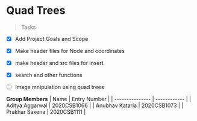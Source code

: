 # Quad Trees
>Tasks

- [x] Add Project Goals and Scope
- [x] Make header files for Node and coordinates
- [x] make header and src files for insert 
- [x] search and other functions
- [ ] Image mnipulation using quad trees



**Group Members**
| Name            | Entry Number |
| --------------- | ------------ |
| Aditya Aggarwal | 2020CSB1066  |
| Anubhav Kataria | 2020CSB1073  |
| Prakhar Saxena | 2020CSB1111  |
